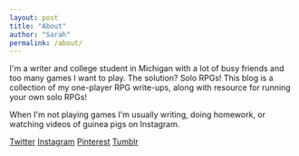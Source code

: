 ```yaml
---
layout: post
title: "About"
author: "Sarah"
permalink: /about/
---
```


I'm a writer and college student in Michigan with a lot of busy friends and too many games I want to play. The solution? Solo RPGs! This blog is a collection of my one-player RPG write-ups, along with resource for running your own solo RPGs!

When I'm not playing games I'm usually writing, doing homework, or watching videos of guinea pigs on Instagram.

<a href="https://twitter.com/sarahgrowls" target="_blank">Twitter</a>
<a href="https://www.instagram.com/sarahgrowls/" target="_blank">Instagram</a>
<a href="https://www.pinterest.com/lovelysquids/" target="_blank">Pinterest</a>
<a href="https://sarahgrowls.tumblr.com" target="_blank">Tumblr</a>
